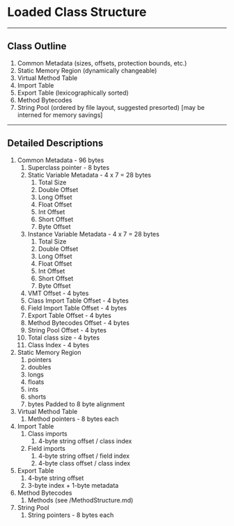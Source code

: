 # Loaded Class Structure

---

## Class Outline

1. Common Metadata (sizes, offsets, protection bounds, etc.)
1. Static Memory Region (dynamically changeable)
1. Virtual Method Table
1. Import Table
1. Export Table (lexicographically sorted)
1. Method Bytecodes
1. String Pool (ordered by file layout, suggested presorted) [may be interned for memory savings]

---

## Detailed Descriptions

1. Common Metadata - 96 bytes
   1. Superclass pointer - 8 bytes
   1. Static Variable Metadata - 4 x 7 = 28 bytes
      1. Total Size
      1. Double Offset
      1. Long Offset
      1. Float Offset
      1. Int Offset
      1. Short Offset
      1. Byte Offset
   1. Instance Variable Metadata - 4 x 7 = 28 bytes
      1. Total Size
      1. Double Offset
      1. Long Offset
      1. Float Offset
      1. Int Offset
      1. Short Offset
      1. Byte Offset
   1. VMT Offset - 4 bytes
   1. Class Import Table Offset - 4 bytes
   1. Field Import Table Offset - 4 bytes
   1. Export Table Offset - 4 bytes
   1. Method Bytecodes Offset - 4 bytes
   1. String Pool Offset - 4 bytes
   1. Total class size - 4 bytes
   1. Class Index - 4 bytes
1. Static Memory Region
   1. pointers
   1. doubles
   1. longs
   1. floats
   1. ints
   1. shorts
   1. bytes
      Padded to 8 byte alignment
1. Virtual Method Table
   1. Method pointers - 8 bytes each
1. Import Table
   1. Class imports
      1. 4-byte string offset / class index
   1. Field imports
      1. 4-byte string offset / field index
      1. 4-byte class offset / class index
1. Export Table
   1. 4-byte string offset
   1. 3-byte index + 1-byte metadata
1. Method Bytecodes
   1. Methods (see /MethodStructure.md)
1. String Pool
   1. String pointers - 8 bytes each
